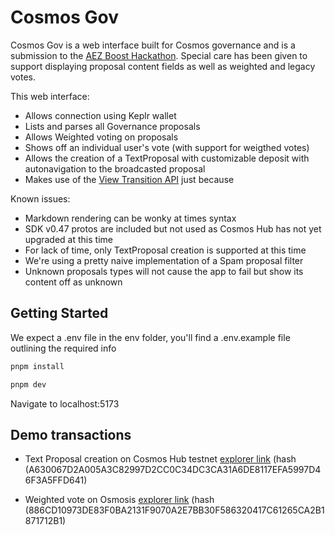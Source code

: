 # Cosmos Gov
Cosmos Gov is a web interface built for Cosmos governance and is a submission to the [AEZ Boost Hackathon](https://dorahacks.io/hackathon/aez-boost/detail).
Special care has been given to support displaying proposal content fields as well as weighted and legacy votes.


This web interface:
- Allows connection using Keplr wallet
- Lists and parses all Governance proposals
- Allows Weighted voting on proposals
- Shows off an individual user's vote (with support for weigthed votes)
- Allows the creation of a TextProposal with customizable deposit with autonavigation to the broadcasted proposal
- Makes use of the [View Transition API](https://developer.mozilla.org/en-US/docs/Web/API/View_Transitions_API) just because

Known issues:
- Markdown rendering can be wonky at times syntax
- SDK v0.47 protos are included but not used as Cosmos Hub has not yet upgraded at this time
- For lack of time, only TextProposal creation is supported at this time
- We're using a pretty naive implementation of a Spam proposal filter 
- Unknown proposals types will not cause the app to fail but show its content off as unknown 

## Getting Started
We expect a .env file in the env folder, you'll find a .env.example file outlining the required info

```bash
pnpm install

pnpm dev
```

Navigate to localhost:5173 

## Demo transactions
- Text Proposal creation on Cosmos Hub testnet [explorer link](https://testnet.mintscan.io/cosmoshub-testnet/txs/A630067D2A005A3C82997D2CC0C34DC3CA31A6DE8117EFA5997D46F3A5FFD641) (hash (A630067D2A005A3C82997D2CC0C34DC3CA31A6DE8117EFA5997D46F3A5FFD641)


- Weighted vote on Osmosis [explorer link](https://www.mintscan.io/osmosis/transactions/886CD10973DE83F0BA2131F9070A2E7BB30F586320417C61265CA2B1871712B1) (hash (886CD10973DE83F0BA2131F9070A2E7BB30F586320417C61265CA2B1871712B1)
